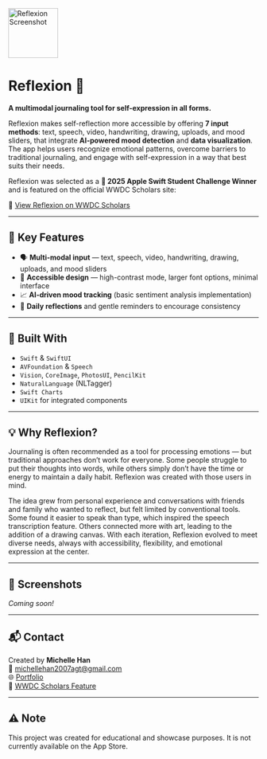<img src="https://i.imgur.com/LOox06m.png" alt="Reflexion Screenshot" width="100"/>

# Reflexion 🩵
**A multimodal journaling tool for self-expression in all forms.**  

Reflexion makes self-reflection more accessible by offering **7 input methods**: text, speech, video, handwriting, drawing, uploads, and mood sliders, that integrate **AI-powered mood detection** and **data visualization**. The app helps users recognize emotional patterns, overcome barriers to traditional journaling, and engage with self-expression in a way that best suits their needs.

Reflexion was selected as a ** 2025 Apple Swift Student Challenge Winner** and is featured on the official WWDC Scholars site:

🔗 [View Reflexion on WWDC Scholars](https://www.wwdcscholars.com/s/DCBCA77C-CFEC-4F37-ACA5-B40DA8B1C679/2025)

---

## 🧠 Key Features
- 🗣️ **Multi-modal input** — text, speech, video, handwriting, drawing, uploads, and mood sliders
- 🎨 **Accessible design** — high-contrast mode, larger font options, minimal interface  
- 📈 **AI-driven mood tracking** (basic sentiment analysis implementation)  
- 📅 **Daily reflections** and gentle reminders to encourage consistency  

---

## 🔧 Built With
- `Swift` & `SwiftUI`  
- `AVFoundation` & `Speech`  
- `Vision`, `CoreImage`, `PhotosUI`, `PencilKit`  
- `NaturalLanguage` (NLTagger)  
- `Swift Charts`  
- `UIKit` for integrated components  

---

## 💡 Why Reflexion?  
Journaling is often recommended as a tool for processing emotions — but traditional approaches don’t work for everyone. Some people struggle to put their thoughts into words, while others simply don’t have the time or energy to maintain a daily habit. Reflexion was created with those users in mind.

The idea grew from personal experience and conversations with friends and family who wanted to reflect, but felt limited by conventional tools. Some found it easier to speak than type, which inspired the speech transcription feature. Others connected more with art, leading to the addition of a drawing canvas. With each iteration, Reflexion evolved to meet diverse needs, always with accessibility, flexibility, and emotional expression at the center.

---

## 📸 Screenshots  
*Coming soon!*

---

## 📬 Contact  
Created by **Michelle Han**  
📧  michellehan2007agt@gmail.com  
🌐  [Portfolio](https://michellehhan.github.io)  
🔗  [WWDC Scholars Feature](https://www.wwdcscholars.com/s/DCBCA77C-CFEC-4F37-ACA5-B40DA8B1C679/2025)

---

## ⚠️ Note  
This project was created for educational and showcase purposes. It is not currently available on the App Store.
